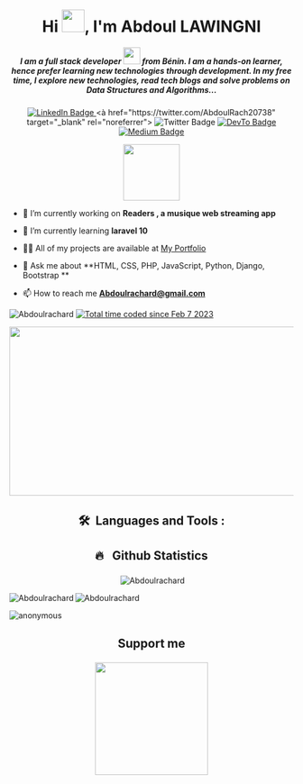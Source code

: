 <h1 align="center">Hi <img src="https://media.giphy.com/media/hvRJCLFzcasrR4ia7z/giphy.gif" width="40">, I'm  Abdoul LAWINGNI </h1> 
 <h5 align="center">I am a full stack developer <img src="https://media.giphy.com/media/WUlplcMpOCEmTGBtBW/giphy.gif" width="30"> from Bénin. I am a hands-on learner, hence prefer learning new technologies through development. In my free time, I explore new technologies, read tech blogs and solve problems on Data Structures and Algorithms...</h5> 
  
 <div id="badges" align="center"> 
   <a href="https://www.linkedin.com/in/rachard-lawingni-ba53b1269" target="_blank" rel="noreferrer"> 
     <img src="https://img.shields.io/badge/LinkedIn-blue?style=for-the-badge&logo=linkedin&logoColor=white" alt="LinkedIn Badge"/> 
   </a> 
  <à href="https://twitter.com/AbdoulRach20738" target="_blank" rel="noreferrer"> <img src="https://img.shields.io/badge/Twitter-blue?style=for-the-badge&logo=twitter&logoColor=white" alt="Twitter Badge"/> 
   </a> 
   <a href="https://dev.to/Abdoulrachard" target="_blank" rel="noreferrer"> 
     <img src="https://img.shields.io/badge/Devto-yellow?style=for-the-badge&logo=dev.to&logoColor=white" alt="DevTo Badge"/> 
   </a> 
   <a href="https://.medium.com" target="_blank" rel="noreferrer"> 
     <img src="https://img.shields.io/badge/medium-blue?style=for-the-badge&logo=medium&logoColor=white" alt="Medium Badge"/> 
   </a> 
 </div> 
  
 <p align="center"><img src="https://media.giphy.com/media/M9gbBd9nbDrOTu1Mqx/giphy.gif" width="100"/></p> 
  
 - 🔭 I’m currently working on **Readers 
, a musique web streaming app** 
  
 - 🌱 I’m currently learning **laravel 10** 
  
 - 👨‍💻 All of my projects are available at [My Portfolio](https://abdoulrachard.netlify.app/) 
  
 - 💬 Ask me about **HTML, CSS, PHP, JavaScript,  Python, Django, Bootstrap ** 
  
 - 📫 How to reach me **Abdoulrachard@gmail.com** 
 <p align="left"><img src="https://komarev.com/ghpvc/?username=Abdoulrachard&label=Profile%20views&color=0e75b6&style=flat" alt="Abdoulrachard" /> 
 <a href="" ><img src="https://wakatime.com/badge/user/27941e64-b212-4380-a49b-0a4b93dacb1d.svg" alt="Total time coded since Feb 7 2023" /></a> 
 </p> 
  
 <p align="center"><img src="https://media.giphy.com/media/dWesBcTLavkZuG35MI/giphy.gif" width="600" height="300"  /></p> 
  
  
 ## <p align="center">🛠 &nbsp;Languages and Tools :</p> 
  
 
 ## <p align="center">🔥 &nbsp; Github Statistics</p> 
 <p align="center">&nbsp;<img align="center" src="https://github-readme-stats.vercel.app/api?username=Abdoulrachard&show_icons=true&theme=radical&count_private=true&include_all_commits=true" alt="Abdoulrachard " /></p> 
  
 <p><img align="left" src="https://github-readme-stats.vercel.app/api/top-langs/?username=Abdoulrachard&langs_count=10&theme=radical" alt="Abdoulrachard" /></p> 
  
 <p><img align="center" src="https://github-readme-streak-stats.herokuapp.com/?user=Abdoulrachard&theme=radical" alt="Abdoulrachard " /></p> 
  
 <p><img align="center" src="https://github-readme-stats.vercel.app/api/wakatime?username=@ANONYMOUSII&theme=radical" alt="anonymous" /></p>

  
 ## <p align="center">Support me</p> 
  
 <p align="center"><a href="https://bmc.link/abdoulrachs"><img src="https://cdn.buymeacoffee.com/buttons/v2/default-yellow.png" width="200" /></a></p>

